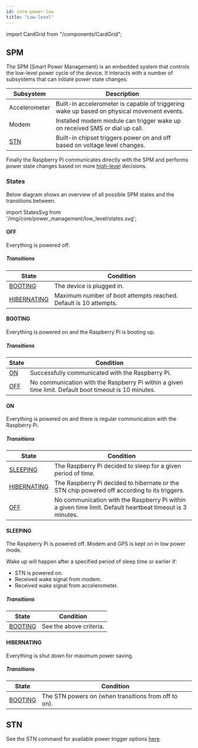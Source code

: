 ```yaml
---
id: core-power-low
title: "Low-level"
---
```

import CardGrid from "/components/CardGrid";

## SPM

The SPM (Smart Power Management) is an embedded system that controls the low-level power cycle of the device. It interacts with a number of subsystems that can initiate power state changes:

| Subsystem | Description |
| ------ | ------ |
| Accelerometer | Built-in accelerometer is capable of triggering wake up based on physical movement events. |
| Modem | Installed modem module can trigger wake up on received SMS or dial up call. |
| [STN](#stn) | Built-in chipset triggers power on and off based on voltage level changes. |

Finally the Raspberry Pi communicates directly with the SPM and performs power state changes based on more [high-level](/core/power_management/high_level.md) decisions.  

### States

Below diagram shows an overview of all possible SPM states and the transitions between.


import StatesSvg from '/img/core/power_management/low_level/states.svg';

<StatesSvg />

#### OFF

Everything is powered off.

##### Transitions

| State | Condition |
| ------ | ------ |
| [BOOTING](#booting) | The device is plugged in. |
| [HIBERNATING](#hibernating) | Maximum number of boot attempts reached. Default is 10 attempts. |

#### BOOTING

Everything is powered on and the Raspberry Pi is booting up.

##### Transitions

| State | Condition |
| ------ | ------ |
| [ON](#on) | Successfully communicated with the Raspberry Pi. |
| [OFF](#off) | No communication with the Raspberry Pi within a given time limit. Default boot timeout is 10 minutes. |

#### ON

Everything is powered on and there is regular communication with the Raspberry Pi.

##### Transitions

| State | Condition |
| ------ | ------ |
| [SLEEPING](#sleeping) | The Raspberry Pi decided to sleep for a given period of time. |
| [HIBERNATING](#hibernating) | The Raspberry Pi decided to hibernate or the STN chip powered off according to its triggers. |
| [OFF](#off) | No communication with the Raspberry Pi within a given time limit. Default heartbeat timeout is 3 minutes. |

#### SLEEPING

The Raspberry Pi is powered off. Modem and GPS is kept on in low power mode.

Wake up will happen after a specified period of sleep time or earlier if:

  - STN is powered on.
  - Received wake signal from modem.
  - Received wake signal from accelerometer.

##### Transitions

| State | Condition |
| ------ | ------ |
| [BOOTING](#booting) | See the above criteria. |

#### HIBERNATING

Everything is shut down for maximum power saving.

##### Transitions

| State | Condition |
| ------ | ------ |
| [BOOTING](#booting) | The STN powers on (when transitions from off to on). |

## STN

See the STN command for available power trigger options [here](core/commands/stn.md).
